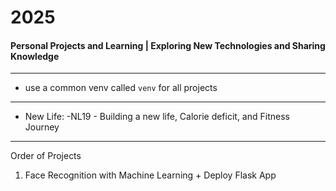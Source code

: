 # 2025
#### Personal Projects and Learning | Exploring New Technologies and Sharing Knowledge

---

- use a common venv called `venv` for all projects

--- 

- New Life: -NL19 -  Building a new life, Calorie deficit, and Fitness Journey

---
Order of Projects

1. Face Recognition with Machine Learning + Deploy Flask App
